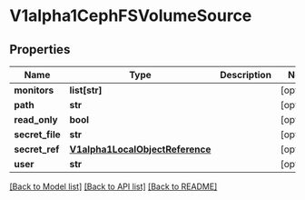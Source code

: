 # V1alpha1CephFSVolumeSource

## Properties
Name | Type | Description | Notes
------------ | ------------- | ------------- | -------------
**monitors** | **list[str]** |  | [optional] 
**path** | **str** |  | [optional] 
**read_only** | **bool** |  | [optional] 
**secret_file** | **str** |  | [optional] 
**secret_ref** | [**V1alpha1LocalObjectReference**](V1alpha1LocalObjectReference.md) |  | [optional] 
**user** | **str** |  | [optional] 

[[Back to Model list]](../README.md#documentation-for-models) [[Back to API list]](../README.md#documentation-for-api-endpoints) [[Back to README]](../README.md)


